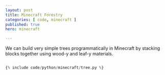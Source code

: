```yaml
---
layout: post
title: Minecraft Forestry
categories: [ code, minecraft ]
published: true
hero: minecraft 

---
```


We can build very simple trees programmatically in Minecraft by stacking blocks together using 
wood-y and leaf-y materials.

```python

{% include code/python/minecraft/tree.py %}

```
